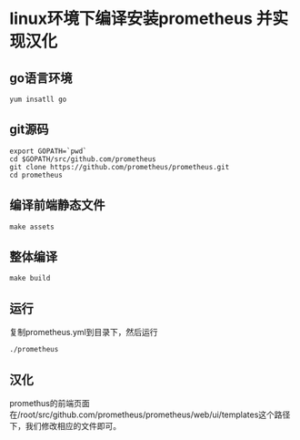 # linux环境下编译安装prometheus 并实现汉化 

## go语言环境 

```
yum insatll go
```

## git源码 

```
export GOPATH=`pwd`
cd $GOPATH/src/github.com/prometheus
git clone https://github.com/prometheus/prometheus.git
cd prometheus
```

## 编译前端静态文件 

```
make assets
```

## 整体编译 

```
make build
```

## 运行 

复制prometheus.yml到目录下，然后运行

```
./prometheus
```

## 汉化 

promethus的前端页面在/root/src/github.com/prometheus/prometheus/web/ui/templates这个路径下，我们修改相应的文件即可。